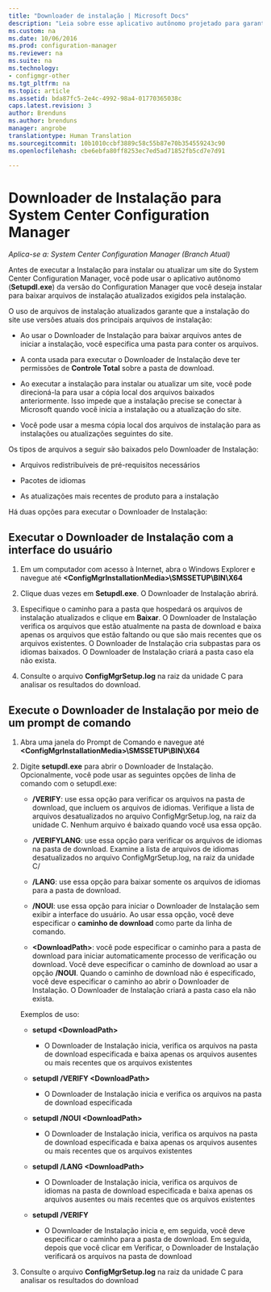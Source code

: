 ```yaml
---
title: "Downloader de instalação | Microsoft Docs"
description: "Leia sobre esse aplicativo autônomo projetado para garantir que a instalação do site use as versões atuais dos principais arquivos de instalação."
ms.custom: na
ms.date: 10/06/2016
ms.prod: configuration-manager
ms.reviewer: na
ms.suite: na
ms.technology:
- configmgr-other
ms.tgt_pltfrm: na
ms.topic: article
ms.assetid: bda87fc5-2e4c-4992-98a4-01770365038c
caps.latest.revision: 3
author: Brenduns
ms.author: brenduns
manager: angrobe
translationtype: Human Translation
ms.sourcegitcommit: 10b1010ccbf3889c58c55b87e70b354559243c90
ms.openlocfilehash: cbe6ebfa80ff8253ec7ed5ad71852fb5cd7e7d91

---
```

# <a name="setup-downloader-for-system-center-configuration-manager"></a>Downloader de Instalação para System Center Configuration Manager

*Aplica-se a: System Center Configuration Manager (Branch Atual)*

Antes de executar a Instalação para instalar ou atualizar um site do System Center Configuration Manager, você pode usar o aplicativo autônomo (**Setupdl.exe**) da versão do Configuration Manager que você deseja instalar para baixar arquivos de instalação atualizados exigidos pela instalação.  

O uso de arquivos de instalação atualizados garante que a instalação do site use versões atuais dos principais arquivos de instalação:  

-   Ao usar o Downloader de Instalação para baixar arquivos antes de iniciar a instalação, você especifica uma pasta para conter os arquivos.  

-   A conta usada para executar o Downloader de Instalação deve ter permissões de **Controle Total** sobre a pasta de download.  

-   Ao executar a instalação para instalar ou atualizar um site, você pode direcioná-la para usar a cópia local dos arquivos baixados anteriormente. Isso impede que a instalação precise se conectar à Microsoft quando você inicia a instalação ou a atualização do site.  

-   Você pode usar a mesma cópia local dos arquivos de instalação para as instalações ou atualizações seguintes do site.  

Os tipos de arquivos a seguir são baixados pelo Downloader de Instalação:  

-   Arquivos redistribuíveis de pré-requisitos necessários  

-   Pacotes de idiomas  

-   As atualizações mais recentes de produto para a instalação  

Há duas opções para executar o Downloader de Instalação:  

## <a name="run-setup-downloader-with-the-user-interface"></a>Executar o Downloader de Instalação com a interface do usuário  

1.  Em um computador com acesso à Internet, abra o Windows Explorer e navegue até **&lt;ConfigMgrInstallationMedia\>\SMSSETUP\BIN\X64**  

2.  Clique duas vezes em **Setupdl.exe**. O Downloader de Instalação abrirá.  

3.  Especifique o caminho para a pasta que hospedará os arquivos de instalação atualizados e clique em **Baixar**. O Downloader de Instalação verifica os arquivos que estão atualmente na pasta de download e baixa apenas os arquivos que estão faltando ou que são mais recentes que os arquivos existentes. O Downloader de Instalação cria subpastas para os idiomas baixados. O Downloader de Instalação criará a pasta caso ela não exista.  

4.  Consulte o arquivo **ConfigMgrSetup.log** na raiz da unidade C para analisar os resultados do download.  

## <a name="run-setup-downloader-from-a-command-prompt"></a>Execute o Downloader de Instalação por meio de um prompt de comando  

1.  Abra uma janela do Prompt de Comando e navegue até **&lt;ConfigMgrInstallationMedia\>\SMSSETUP\BIN\X64**  

2.  Digite **setupdl.exe** para abrir o Downloader de Instalação. Opcionalmente, você pode usar as seguintes opções de linha de comando com o setupdl.exe:  

    -   **/VERIFY**: use essa opção para verificar os arquivos na pasta de download, que incluem os arquivos de idiomas. Verifique a lista de arquivos desatualizados no arquivo ConfigMgrSetup.log, na raiz da unidade C. Nenhum arquivo é baixado quando você usa essa opção.  

    -   **/VERIFYLANG**: use essa opção para verificar os arquivos de idiomas na pasta de download. Examine a lista de arquivos de idiomas desatualizados no arquivo ConfigMgrSetup.log, na raiz da unidade C/  

    -   **/LANG**: use essa opção para baixar somente os arquivos de idiomas para a pasta de download.  

    -   **/NOUI**: use essa opção para iniciar o Downloader de Instalação sem exibir a interface do usuário. Ao usar essa opção, você deve especificar o **caminho de download** como parte da linha de comando.  

    -   **&lt;DownloadPath\>**: você pode especificar o caminho para a pasta de download para iniciar automaticamente processo de verificação ou download. Você deve especificar o caminho de download ao usar a opção **/NOUI**. Quando o caminho de download não é especificado, você deve especificar o caminho ao abrir o Downloader de Instalação. O Downloader de Instalação criará a pasta caso ela não exista.  

    Exemplos de uso:  

    -   **setupd &lt;DownloadPath\>**  

        -   O Downloader de Instalação inicia, verifica os arquivos na pasta de download especificada e baixa apenas os arquivos ausentes ou mais recentes que os arquivos existentes  

    -   **setupdl /VERIFY &lt;DownloadPath\>**  

        -   O Downloader de Instalação inicia e verifica os arquivos na pasta de download especificada  

    -   **setupdl /NOUI &lt;DownloadPath\>**  

        -   O Downloader de Instalação inicia, verifica os arquivos na pasta de download especificada e baixa apenas os arquivos ausentes ou mais recentes que os arquivos existentes  

    -   **setupdl /LANG &lt;DownloadPath\>**  

        -   O Downloader de Instalação inicia, verifica os arquivos de idiomas na pasta de download especificada e baixa apenas os arquivos ausentes ou mais recentes que os arquivos existentes  

    -   **setupdl /VERIFY**  

        -   O Downloader de Instalação inicia e, em seguida, você deve especificar o caminho para a pasta de download. Em seguida, depois que você clicar em Verificar, o Downloader de Instalação verificará os arquivos na pasta de download  

3.  Consulte o arquivo **ConfigMgrSetup.log** na raiz da unidade C para analisar os resultados do download  



<!--HONumber=Dec16_HO3-->


